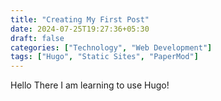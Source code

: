 ```yaml
---
title: "Creating My First Post"
date: 2024-07-25T19:27:36+05:30
draft: false
categories: ["Technology", "Web Development"]
tags: ["Hugo", "Static Sites", "PaperMod"]
---
```


Hello There I am learning to use Hugo!
